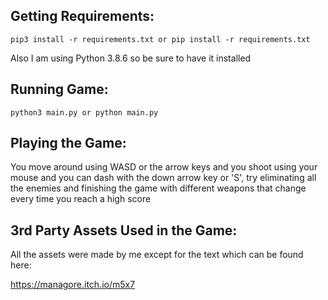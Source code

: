## Getting Requirements:

```
pip3 install -r requirements.txt or pip install -r requirements.txt
```

Also I am using Python 3.8.6 so be sure to have it installed

## Running Game:

```
python3 main.py or python main.py
```

## Playing the Game:

You move around using WASD or the arrow keys and you shoot using your mouse and you can dash with the down arrow key or 'S', try eliminating all the enemies and finishing the game with different weapons that change every time you reach a high score

## 3rd Party Assets Used in the Game:

All the assets were made by me except for the text which can be found here:

https://managore.itch.io/m5x7


